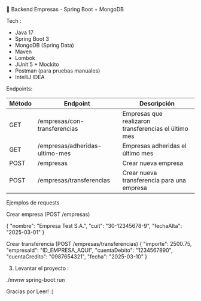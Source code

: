 
🏢 Backend Empresas - Spring Boot + MongoDB

 Tech : 

- Java 17
- Spring Boot 3
- MongoDB (Spring Data)
- Maven
- Lombok
- JUnit 5 + Mockito
- Postman (para pruebas manuales)
- IntelliJ IDEA


 Endpoints: 

| Método | Endpoint                                  | Descripción                                           |
|--------|-------------------------------------------|-------------------------------------------------------|
| GET    | /empresas/con-transferencias              | Empresas que realizaron transferencias el último mes |
| GET    | /empresas/adheridas-ultimo-mes            | Empresas adheridas el último mes                     |
| POST   | /empresas                                 | Crear nueva empresa                                  |
| POST   | /empresas/transferencias                  | Crear nueva transferencia para una empresa           |

Ejemplos de requests

Crear empresa (POST /empresas)

{
"nombre": "Empresa Test S.A.",
"cuit": "30-12345678-9",
"fechaAlta": "2025-03-01"
}

Crear transferencia (POST /empresas/transferencias)
{
"importe": 2500.75,
"empresaId": "ID_EMPRESA_AQUI",
"cuentaDebito": "1234567890",
"cuentaCredito": "0987654321",
"fecha": "2025-03-10"
}

3. Levantar el proyecto :

./mvnw spring-boot:run


Gracias por Leer! :)
